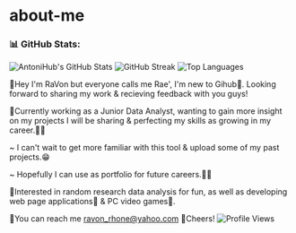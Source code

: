 # about-me

### 📊 GitHub Stats:
![AntoniHub's GitHub Stats](https://github-readme-stats.vercel.app/api?username=Rae12&show_icons=true&theme=radical)
![GitHub Streak](https://streak-stats.demolab.com/?user=Rae12&theme=radical)
![Top Languages](https://github-readme-stats.vercel.app/api/top-langs/?username=Rae12&layout=compact&theme=radical)

👋Hey I'm RaVon but everyone calls me Rae', I'm new to Gihub🙊. Looking forward to sharing my work & recieving feedback with you guys!

💪Currently working as a Junior Data Analyst, wanting to gain more insight on my projects I will be sharing & perfecting my skills as growing in my career.👩‍💻 

~ I can't wait to get more familiar with this tool & upload some of my past projects.😁

~ Hopefully I can use as portfolio for future careers.👩‍💻

🧠Interested in random research data analysis for fun, as well as developing web page applications📑 & PC video games👾. 

📧You can reach me ravon_rhone@yahoo.com
🥃Cheers!
![Profile Views](https://komarev.com/ghpvc/?username=Rae12&color=blue)
